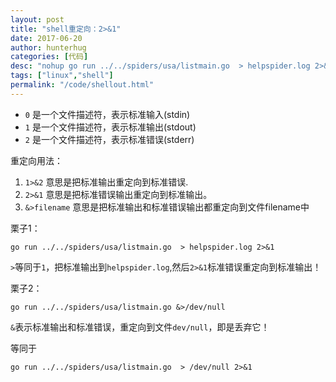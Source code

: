 ```yaml
---
layout: post
title: "shell重定向：2>&1"
date: 2017-06-20
author: hunterhug
categories: [代码]
desc: "nohup go run ../../spiders/usa/listmain.go  > helpspider.log 2>&1 &中的解释"
tags: ["linux","shell"]
permalink: "/code/shellout.html"
--- 
```


- `0` 是一个文件描述符，表示标准输入(stdin)
- `1` 是一个文件描述符，表示标准输出(stdout)
- `2` 是一个文件描述符，表示标准错误(stderr)

重定向用法：

1. `1>&2` 意思是把标准输出重定向到标准错误.
2. `2>&1` 意思是把标准错误输出重定向到标准输出。
3. `&>filename` 意思是把标准输出和标准错误输出都重定向到文件filename中

栗子1：

```
go run ../../spiders/usa/listmain.go  > helpspider.log 2>&1
```

`>`等同于`1`，把标准输出到`helpspider.log`,然后`2>&1`标准错误重定向到标准输出！


栗子2：

```
go run ../../spiders/usa/listmain.go &>/dev/null
```

`&`表示标准输出和标准错误，重定向到文件`dev/null`，即是丢弃它！

等同于

```
go run ../../spiders/usa/listmain.go  > /dev/null 2>&1
```